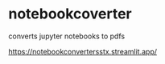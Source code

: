 # notebookcoverter
converts jupyter notebooks to pdfs


https://notebookconvertersstx.streamlit.app/
